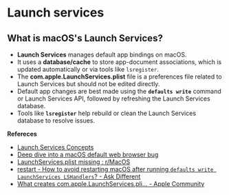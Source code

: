 # Launch services



## What is macOS's Launch Services?

- **Launch Services** manages default app bindings on macOS.
- It uses a **database/cache** to store app-document associations, which is updated automatically or via tools like `lsregister`.
- The **com.apple.LaunchServices.plist** file is a preferences file related to Launch Services but should not be edited directly.
- Default app changes are best made using the **`defaults write`** command or Launch Services API, followed by refreshing the Launch Services database.
- Tools like **`lsregister`** help rebuild or clean the Launch Services database to resolve issues.

**Refereces**

-  [Launch Services Concepts](https://developer.apple.com/library/archive/documentation/Carbon/Conceptual/LaunchServicesConcepts/LSCConcepts/LSCConcepts.html) 
-  [Deep dive into a macOS default web browser bug](https://lapcatsoftware.com/articles/2024/12/2.html) 
-  [LaunchServices.plist missing : r/MacOS](https://www.reddit.com/r/MacOS/comments/wui0lj/launchservicesplist_missing/) 
-  [restart - How to avoid restarting macOS after running `defaults write LaunchServices LSHandlers`? - Ask Different](https://apple.stackexchange.com/questions/471276/how-to-avoid-restarting-macos-after-running-defaults-write-launchservices-lshan) 
-  [What creates com.apple.LaunchServices.pli… - Apple Community](https://discussions.apple.com/thread/258306?sortBy=rank) 